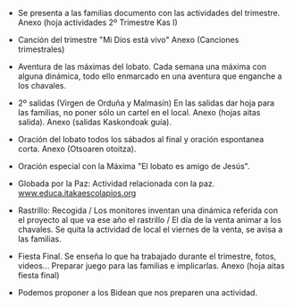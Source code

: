 [nombre]: <> (Segundo Trimestre)
[sidebar]: <> (2º trimestre)
[icon]: <> (fa-2)
[exit]: <> (exit)

- Se presenta a las familias documento con las actividades del trimestre. Anexo (hoja actividades 2º Trimestre Kas I)

- Canción del trimestre "Mi Dios está vivo" Anexo (Canciones trimestrales)

- Aventura de las máximas del lobato. Cada semana una máxima con alguna dinámica, todo ello enmarcado en una aventura que enganche a los chavales.

- 2º salidas (Virgen de Orduña y Malmasín) En las salidas dar hoja para las familias, no poner sólo un cartel en el local. Anexo (hojas aitas salida). Anexo (salidas Kaskondoak guía).

- Oración del lobato todos los sábados al final y oración espontanea corta. Anexo (Otsoaren otoitza).

- Oración especial con la Máxima "El lobato es amigo de Jesús".

- Globada por la Paz: Actividad relacionada con la paz. www.educa.itakaescolapios.org

- Rastrillo: Recogida / Los monitores inventan una dinámica referida con el proyecto al que va ese año el rastrillo / El día de la venta animar a los chavales. Se quita la actividad de local el viernes de la venta, se avisa a las familias.

- Fiesta Final. Se enseña lo que ha trabajado durante el trimestre, fotos, videos... Preparar juego para las familias e implicarlas. Anexo (hoja aitas fiesta final)

- Podemos proponer a los Bidean que nos preparen una actividad.